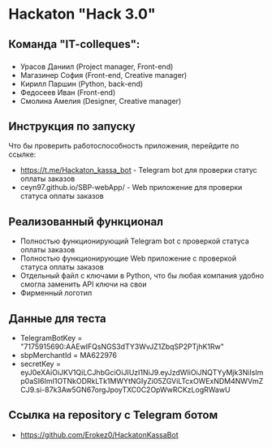 # Hackaton "Hack 3.0"

## Команда "IT-colleques":

### 
- Урасов Даниил (Project manager, Front-end)
- Магазинер София (Front-end, Creative manager)
- Кирилл Паршин (Python, back-end)
- Федосеев Иван (Front-end)
- Смолина Амелия (Designer, Creative manager)

## Инструкция по запуску

Что бы проверить работоспособность приложения, перейдите по ссылке:

- https://t.me/Hackaton_kassa_bot - Telegram bot для проверки статус оплаты заказов
- ceyn97.github.io/SBP-webApp/ - Web приложение для проверки статуса оплаты заказов

## Реализованный функционал

- Полностью функционирующий Telegram bot с проверкой статуса оплаты заказов
- Полностью функционирующие Web приложение с проверкой статуса оплаты заказов
- Отдельный файл с ключами в Python, что бы любая компания удобно смогла заменить API ключи на свои
- Фирменный логотип

## Данные для теста

- TelegramBotKey = "7175915690:AAEwIFQsNGS3dTY3WvJZ1ZbqSP2PTjhK1Rw"
- sbpMerchantId = MA622976
- secretKey = eyJ0eXAiOiJKV1QiLCJhbGciOiJIUzI1NiJ9.eyJzdWIiOiJNQTYyMjk3NiIsImp0aSI6ImI1OTNkODRkLTk1MWYtNGIyZi05ZGViLTcxOWExNDM4NWVmZCJ9.si-87k3Aw5GN67orgJpoyTXC0C2OpWwRCKzLogRWawU

## Ссылка на repository с Telegram ботом
- https://github.com/Erokez0/HackatonKassaBot
